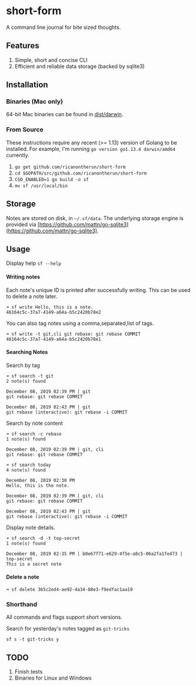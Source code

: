 # short-form

A command line journal for bite sized thoughts.

## Features

1. Simple, short and concise CLI
2. Efficient and reliable data storage (backed by sqlite3)

## Installation

### Binaries (Mac only)
64-bit Mac binaries can be found in [dist/darwin](dist/darwin).

### From Source
These instructions require any recent (>= 1.13) version of Golang to be installed. For example, I'm running `go version go1.13.4 darwin/amd64` currently.

1. `go get github.com/ricanontherun/short-form`
2. `cd $GOPATH/src/github.com/ricanontherun/short-form`
3. `CGO_ENABLED=1 go build -o sf`
3. `mv sf /usr/local/bin`

## Storage
Notes are stored on disk, in `~/.sf/data`. The underlying storage engine is provided via [https://github.com/mattn/go-sqlite3](https://github.com/mattn/go-sqlite3).

## Usage

Display help
`sf --help`
#### Writing notes
Each note's unique ID is printed after successfully writing. This can be used to delete a note later.
```
➜ sf write Hello, this is a note.
46164c5c-37a7-4149-a64a-b5c2420b78e2
```

You can also tag notes using a comma,separated,list of tags.
```
➜ sf write -t git,cli git rebase: git rebase COMMIT
46164c5c-37a7-4149-a64a-b5c2420b78e1
```

#### Searching Notes

Search by tag
```
➜ sf search -t git
2 note(s) found

December 08, 2019 02:39 PM | git
git rebase: git rebase COMMIT

December 08, 2019 02:43 PM | git
git rebase (interactive): git rebase -i COMMIT
```

Search by note content
```
➜ sf search -c rebase
1 note(s) found

December 08, 2019 02:39 PM | git, cli
git rebase: git rebase COMMIT
```

```
➜ sf search today
4 note(s) found

December 08, 2019 02:30 PM
Hello, this is the note.

December 08, 2019 02:39 PM | git, cli
git rebase: git rebase COMMIT

December 08, 2019 02:43 PM | git
git rebase (interactive): git rebase -i COMMIT
```

Display note details.
```
➜ sf search -d -t top-secret 
1 note(s) found

December 08, 2019 02:35 PM | b0e67f71-e629-4f5e-a8c5-06a2fa1fe473 | top-secret
This is a secret note
```

#### Delete a note
```
➜ sf delete 365c2ed4-ae92-4a34-88e3-f9edfac1aa19
```

### Shorthand
All commands and flags support short versions.

Search for yesterday's notes tagged as `git-tricks`
```
sf s -t git-tricks y
```

## TODO

1. Finish tests
2. Binaries for Linux and Windows